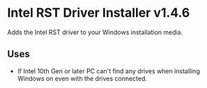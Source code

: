 # Intel RST Driver Installer v1.4.6
Adds the Intel RST driver to your Windows installation media.

## Uses
- If Intel 10th Gen or later PC can't find any drives when installing Windows on even with the drives connected.
